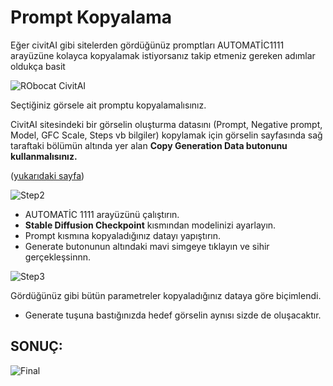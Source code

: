 # Prompt Kopyalama

Eğer civitAI gibi sitelerden gördüğünüz promptları AUTOMATİC1111 arayüzüne kolayca kopyalamak istiyorsanız takip etmeniz gereken adımlar oldukça basit

![RObocat CivitAI](https://i.imgur.com/wNLFPmf.png)  



Seçtiğiniz görsele ait promptu kopyalamalısınız. 

CivitAI sitesindeki bir görselin oluşturma datasını (Prompt, Negative prompt, Model, GFC Scale, Steps vb bilgiler) kopylamak için görselin sayfasında sağ taraftaki bölümün altında yer alan **Copy Generation Data butonunu kullanmalısınız.**

([yukarıdaki sayfa](https://civitai.com/images/150224?modelVersionId=15236&prioritizedUserIds=4055&period=AllTime&sort=Most+Reactions&limit=20))

![Step2](https://i.imgur.com/X0U8PyC.png)

- AUTOMATİC 1111 arayüzünü çalıştırın.
- **Stable Diffusion Checkpoint** kısmından modelinizi ayarlayın.
- Prompt kısmına kopyaladığınız datayı yapıştırın.
- Generate butonunun altındaki mavi simgeye tıklayın ve sihir gerçekleşsinnn.

![Step3](https://i.imgur.com/CSrggiw.png)

Gördüğünüz gibi bütün parametreler kopyaladığınız dataya göre biçimlendi.

- Generate tuşuna bastığınızda hedef görselin aynısı sizde de oluşacaktır.

## SONUÇ:

![Final](https://i.imgur.com/wBtIMcK.png)
